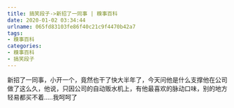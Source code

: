 ```yaml
---
title: 搞笑段子->新招了一同事 | 糗事百科
date: 2020-01-02 03:34:44
urlname: 065fd83103fe86f40c21c9f4470b42a7
tags: 
- 糗事百科
categories:
- 糗事百科
- 搞笑段子
---
```

新招了一同事，小开一个，竟然也干了快大半年了，今天问他是什么支撑他在公司做了这么久，他说，只因公司的自动贩水机上，有他最喜欢的脉动口味，别的地方轻易都买不着.....我呵呵了


